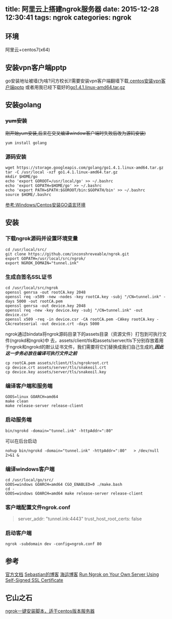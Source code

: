 title: 阿里云上搭建ngrok服务器
date: 2015-12-28 12:30:41
tags: ngrok
categories: ngrok
---

## 环境
阿里云+centos7(x64)

## 安装vpn客户端pptp

go安装地址被墙(为啥?问方校长)!需要安装vpn客户端翻墙下载,[centos安装vpn客户端pptp](http://blog.le.im/2015/12/28/centos-vpn/)
或者用我已经下载好的[go1.4.1.linux-amd64.tar.gz](http://pan.baidu.com/s/1c2uglmK)

## 安装golang

### ~~yum安装~~

~~刚开始yum安装,后来在交叉编译window客户端时失败后改为源码安装)~~

```
yum install golang
```

### 源码安装

```
wget https://storage.googleapis.com/golang/go1.4.1.linux-amd64.tar.gz
tar -C /usr/local -xzf go1.4.1.linux-amd64.tar.gz
mkdir $HOME/go
echo 'export GOROOT=/usr/local/go' >> ~/.bashrc 
echo 'export GOPATH=$HOME/go' >> ~/.bashrc 
echo 'export PATH=$PATH:$GOROOT/bin:$GOPATH/bin' >> ~/.bashrc 
source $HOME/.bashrc 
```
[参考:Windows/Centos安装GO语言环境](http://www.haiyun.me/archives/1009.html)

## 安装

### 下载ngrok源码并设置环境变量
```
cd /usr/local/src/
git clone https://github.com/inconshreveable/ngrok.git
export GOPATH=/usr/local/src/ngrok/
export NGROK_DOMAIN="tunnel.ink"
```

### 生成自签名SSL证书

```
cd /usr/local/src/ngrok
openssl genrsa -out rootCA.key 2048
openssl req -x509 -new -nodes -key rootCA.key -subj "/CN=tunnel.ink" -days 5000 -out rootCA.pem
openssl genrsa -out device.key 2048
openssl req -new -key device.key -subj "/CN=tunnel.ink" -out device.csr
openssl x509 -req -in device.csr -CA rootCA.pem -CAkey rootCA.key -CAcreateserial -out device.crt -days 5000
```
ngrok通过bindata将ngrok源码目录下的assets目录（资源文件）打包到可执行文件(ngrokd和ngrok)中 去，assets/client/tls和assets/server/tls下分别存放着用于ngrok和ngrokd的默认证书文件，我们需要将它们替换成我们自己生成的,***因此这一步务必放在编译可执行文件之前***
```
cp rootCA.pem assets/client/tls/ngrokroot.crt
cp device.crt assets/server/tls/snakeoil.crt 
cp device.key assets/server/tls/snakeoil.key

```

### 编译客户端和服务端

```
GOOS=linux GOARCH=amd64
make clean
make release-server release-client
```

### 启动服务端
```
bin/ngrokd -domain="tunnel.ink" -httpAddr=":80" 
```
可以在后台启动
```
nohup bin/ngrokd -domain="tunnel.ink" -httpAddr=":80"   > /dev/null 2>&1 &
```


### 编译windows客户端

```
cd /usr/local/go/src/
GOOS=windows GOARCH=amd64 CGO_ENABLED=0 ./make.bash
cd -
GOOS=windows GOARCH=amd64 make release-server release-client
```

### 客户端配置文件ngrok.conf
>server_addr: "tunnel.ink:4443"
>trust_host_root_certs: false

### 启动客户端

```
ngrok -subdomain dev -config=ngrok.conf 80
```


## 参考
[官方文档](https://github.com/inconshreveable/ngrok/blob/master/docs/SELFHOSTING.md)
[Sebastian的博客](http://www.svenbit.com/2014/09/run-ngrok-on-your-own-server/)
[海运博客](http://www.haiyun.me/archives/1012.html)
[Run Ngrok on Your Own Server Using Self-Signed SSL Certificate](https://www.svenbit.com/2014/09/run-ngrok-on-your-own-server/)

## 它山之石

[ngrok一键安装脚本，适于centos版本服务器](https://www.sunnyos.com/article-show-66.html)


